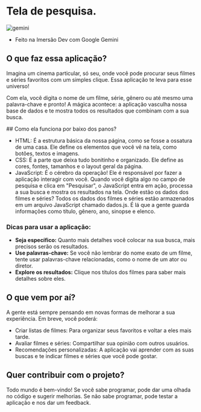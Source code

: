 # Tela de pesquisa.

![gemini](https://github.com/user-attachments/assets/522f9046-6fb8-44db-a8cb-fd13ca29bbd2)

- Feito na Imersão Dev com Google Gemini

## O que faz essa aplicação?
Imagina um cinema particular, só seu, onde você pode procurar seus filmes e séries favoritos com um simples clique. Essa aplicação te leva para esse universo!

Com ela, você digita o nome de um filme, série, gênero ou até mesmo uma palavra-chave e pronto! A mágica acontece: a aplicação vasculha nossa base de dados e te mostra todos os resultados que combinam com a sua busca.

️## Como ela funciona por baixo dos panos?
- HTML: É a estrutura básica da nossa página, como se fosse a ossatura de uma casa. Ele define os elementos que você vê na tela, como botões, textos e imagens.
- CSS: É a parte que deixa tudo bonitinho e organizado. Ele define as cores, fontes, tamanhos e o layout geral da página.
- JavaScript: É o cérebro da operação! Ele é responsável por fazer a aplicação interagir com você. Quando você digita algo no campo de pesquisa e clica em "Pesquisar", o JavaScript entra em ação, processa a sua busca e mostra os resultados na tela.
Onde estão os dados dos filmes e séries?
Todos os dados dos filmes e séries estão armazenados em um arquivo JavaScript chamado dados.js. É lá que a gente guarda informações como título, gênero, ano, sinopse e elenco.

### Dicas para usar a aplicação:

* **Seja específico:** Quanto mais detalhes você colocar na sua busca, mais precisos serão os resultados.
* **Use palavras-chave:** Se você não lembrar do nome exato de um filme, tente usar palavras-chave relacionadas, como o nome de um ator ou diretor.
* **Explore os resultados:** Clique nos títulos dos filmes para saber mais detalhes sobre eles.

## O que vem por aí?

A gente está sempre pensando em novas formas de melhorar a sua experiência. Em breve, você poderá:

* Criar listas de filmes: Para organizar seus favoritos e voltar a eles mais tarde.
* Avaliar filmes e séries: Compartilhar sua opinião com outros usuários.
* Recomendações personalizadas: A aplicação vai aprender com as suas buscas e te indicar filmes e séries que você pode gostar.

## Quer contribuir com o projeto?

Todo mundo é bem-vindo! Se você sabe programar, pode dar uma olhada no código e sugerir melhorias. Se não sabe programar, pode testar a aplicação e nos dar um feedback.